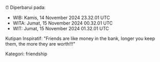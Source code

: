 ⏰ Diperbarui pada:
- WIB: Kamis, 14 November 2024 23.32.01 UTC
- WITA: Jumat, 15 November 2024 00.32.01 UTC
- WIT: Jumat, 15 November 2024 01.32.01 UTC

Kutipan Inspiratif:
"Friends are like money in the bank, longer you keep them, the more they are worth!!!"


Kategori: friendship

